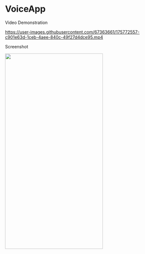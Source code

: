 # VoiceApp


Video Demonstration

https://user-images.githubusercontent.com/67363661/175772557-c901e63d-1ceb-4aee-840c-49f27d4dce95.mp4

Screenshot
<p float="left">
  <img src="https://user-images.githubusercontent.com/67363661/175772607-ffdedba6-e9e6-4fbd-bb15-54dbb974d618.jpg" width="320" height="640" />

</p>
